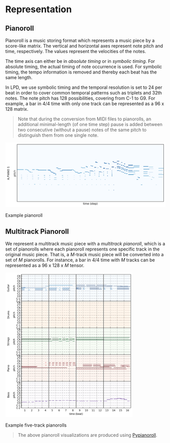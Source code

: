 # Representation

## Pianoroll

Pianoroll is a music storing format which represents a music piece by a
score-like matrix. The vertical and horizontal axes represent note pitch and
time, respectively. The values represent the velocities of the notes.

The time axis can either be in _absolute timing_ or in _symbolic timing_. For
absolute timing, the actual timing of note occurrence is used. For symbolic
timing, the tempo information is removed and thereby each beat has the same
length.

In LPD, we use symbolic timing and the temporal resolution is set to 24 per beat
in order to cover common temporal patterns such as triplets and 32th notes. The
note pitch has 128 possibilities, covering from C-1 to G9. For example, a bar in
4/4 time with only one track can be represented as a 96 x 128 matrix.

> Note that during the conversion from MIDI files to pianorolls, an additional
minimal-length (of one time step) pause is added between two consecutive
(without a pause) notes of the same pitch to distinguish them from one single
note.

![pianoroll-example](figs/pianoroll-example.png)
<p class="caption">Example pianoroll</p>

## Multitrack Pianoroll

We represent a multitrack music piece with a _multitrack pianoroll_, which is a
set of pianorolls where each pianoroll represents one specific track in the
original music piece. That is, a _M_-track music piece will be converted into a
set of _M_ pianorolls. For instance, a bar in 4/4 time with _M_ tracks can be
represented as a 96 x 128 x _M_ tensor.

<img src="figs/pianoroll-example-5tracks.png" alt="pianoroll-example-5tracks" style="max-width:400px;">
<p class="caption">Example five-track pianorolls</p>

> The above pianoroll visualizations are produced using
[Pypianoroll](https://salu133445.github.io/pypianoroll/).
